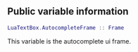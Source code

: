 ## Public variable information
```lua
LuaTextBox.AutocompleteFrame :: Frame
```

This variable is the autocomplete ui frame.